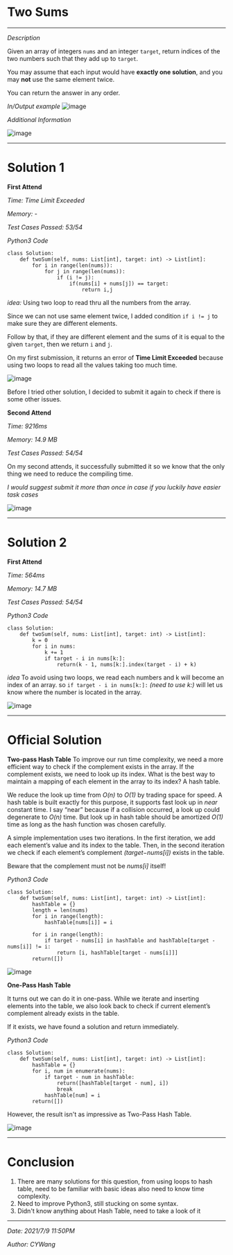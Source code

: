 # Two Sums

------

*Description*

Given an array of integers `nums` and an integer `target`, return indices of the two numbers such that they add up to `target`.

You may assume that each input would have **exactly one solution**, and you may **not** use the same element twice.

You can return the answer in any order.



*In/Output example*
![image](https://github.com/cywang95/images/blob/main/LeetCode/Q1-TwoSum/InOutPutExamle.png?raw=true)

*Additional Information*

![image](https://github.com/cywang95/images/blob/main/LeetCode/Q1-TwoSum/otherRequirement.png?raw=true)

-----

# Solution 1

**First Attend**

*Time: Time Limit Exceeded*

*Memory: -*

*Test Cases Passed: 53/54*



*Python3 Code*

```
class Solution:
    def twoSum(self, nums: List[int], target: int) -> List[int]:
        for i in range(len(nums)):
            for j in range(len(nums)):
                if (i != j):
                    if(nums[i] + nums[j]) == target:
                        return i,j

```




*idea:*
Using two loop to read thru all the numbers from the array.

Since we can not use same element twice, I added condition `if i != j` to make
sure they are different elements.

Follow by that, if they are different element and the sums of it is equal to the
given `target`, then we return `i` and `j`.

On my first submission, it returns an error of **Time Limit Exceeded** because
using two loops to read all the values taking too much time.

![image](https://github.com/cywang95/images/blob/main/LeetCode/Q1-TwoSum/SolutionError.png?raw=true)

Before I tried other solution, I decided to submit it again to check if there is
some other issues.


**Second Attend**

*Time: 9216ms*

*Memory: 14.9 MB*

*Test Cases Passed: 54/54*


On my second attends, it successfully submitted it so we know that the only
thing we need to reduce the compiling time.


*I would suggest submit it more than once in case if you luckily have easier task cases*


![image](https://github.com/cywang95/images/blob/main/LeetCode/Q1-TwoSum/DoubleCheck.png?raw=true)

----

# Solution 2

**First Attend**

*Time: 564ms*

*Memory: 14.7 MB*

*Test Cases Passed: 54/54*


*Python3 Code*

```
class Solution:
    def twoSum(self, nums: List[int], target: int) -> List[int]:
        k = 0
        for i in nums:
            k += 1
            if target - i in nums[k:]:
                return(k - 1, nums[k:].index(target - i) + k)

```


*idea*
To avoid using two loops, we read each numbers and k will become an index of an
array. so `if target - i in nums[k:]:` *(need to use k:)* will let us know where
the number is located in the array.

![image](https://github.com/cywang95/images/blob/main/LeetCode/Q1-TwoSum/S2result.png?raw=true)

------

# Official Solution

**Two-pass Hash Table**
To improve our run time complexity, we need a more efficient way to check if the complement exists in the array.
If the complement exists, we need to look up its index. What is the best way to maintain a mapping of each element in the array to its index? A hash table.

We reduce the look up time from *O(n)* to *O(1)* by trading space for speed. A hash table is built exactly for this purpose, it supports fast look up in *near* constant time. I say “near” because if a collision occurred, a look up could degenerate to *O(n)* time. But look up in hash table should be amortized *O(1)* time as long as the hash function was chosen carefully.

A simple implementation uses two iterations. In the first iteration, we add each element’s value and its index to the table. Then, in the second iteration we check if each element’s complement *(target−nums[i])* exists in the table.

Beware that the complement must not be *nums[i]* itself!




*Python3 Code*

```
class Solution:
    def twoSum(self, nums: List[int], target: int) -> List[int]:
        hashTable = {}
        length = len(nums)
        for i in range(length):
            hashTable[nums[i]] = i

        for i in range(length):
            if target - nums[i] in hashTable and hashTable[target - nums[i]] != i:
                return [i, hashTable[target - nums[i]]]
        return([])
```

![image](https://github.com/cywang95/images/blob/main/LeetCode/Q1-TwoSum/twoPassHashTableResult.png?raw=true)





**One-Pass Hash Table**

It turns out we can do it in one-pass. While we iterate and inserting elements into the table, we also look back to check if current element’s complement already exists in the table.

If it exists, we have found a solution and return immediately.


*Python3 Code*
```
class Solution:
    def twoSum(self, nums: List[int], target: int) -> List[int]:
        hashTable = {}
        for i, num in enumerate(nums):
            if target - num in hashTable:
                return([hashTable[target - num], i])
                break
            hashTable[num] = i
        return([])
```

However, the result isn't as impressive as Two-Pass Hash Table.


![image](https://github.com/cywang95/images/blob/main/LeetCode/Q1-TwoSum/OnePassHashTable.png?raw=true)



-----

# Conclusion

1. There are many solutions for this question, from using loops to hash table,
need to be familiar with basic ideas also need to know time complexity.
2. Need to improve Python3, still stucking on some syntax.
3. Didn't know anything about Hash Table, need to take a look of it

-----
*Date: 2021/7/9 11:50PM*

*Author: CYWang*
